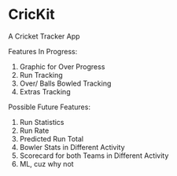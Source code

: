 # CricKit
A Cricket Tracker App

Features In Progress:
1. Graphic for Over Progress
2. Run Tracking
3. Over/ Balls Bowled Tracking
4. Extras Tracking

Possible Future Features:
1. Run Statistics
2. Run Rate
3. Predicted Run Total
4. Bowler Stats in Different Activity
5. Scorecard for both Teams in Different Activity
6. ML, cuz why not
